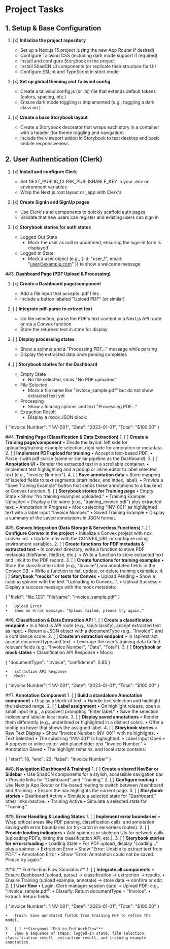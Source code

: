 # Project Tasks

## 1. **Setup & Base Configuration**

1. [x] **Initialize the project repository**

   - Set up a Next.js 15 project (using the new App Router if desired)
   - Configure Tailwind CSS (including dark mode support if required)
   - Install and configure Storybook in the project
   - Install ShadCN UI components (or replicate their structure for UI)
   - Configure ESLint and TypeScript in strict mode

2. [x] **Set up global theming and Tailwind config**

   - Create a tailwind.config.js (or .ts) file that extends default tokens (colors, spacing, etc.)
   - Ensure dark mode toggling is implemented (e.g., toggling a dark class on <html>)

3. [x] **Create a base Storybook layout**
   - Create a Storybook decorator that wraps each story in a container with a header (for theme toggling and navigation)
   - Include the viewport addon in Storybook to test desktop and basic mobile responsiveness

## 2. **User Authentication (Clerk)**

1. [x] **Install and configure Clerk**

   - Set NEXT_PUBLIC_CLERK_PUBLISHABLE_KEY in your .env or environment variables
   - Wrap the Next.js root layout or \_app with Clerk's <ClerkProvider>

2. [x] **Create SignIn and SignUp pages**

   - Use Clerk's <SignIn /> and <SignUp /> components to quickly scaffold auth pages
   - Validate that new users can register and existing users can sign in

3. [x] **Storybook stories for auth states**
   - Logged Out State
     - Mock the user as null or undefined, ensuring the sign-in form is displayed
   - Logged In State
     - Mock a user object (e.g., { id: "user_1", email: "user@example.com" }) to show a welcome message

##3. **Dashboard Page (PDF Upload & Processing)**

1. [x] **Create a Dashboard page/component**
   - Add a file input that accepts .pdf files
   - Include a button labeled "Upload PDF" (or similar)

2. [ ] **Integrate pdf-parse to extract text**
   - On file selection, parse the PDF's text content in a Next.js API route or via a Convex function
   - Store the returned text in state for display

3. [ ] **Display processing states**
   - Show a spinner and a "Processing PDF..." message while parsing
   - Display the extracted data once parsing completes

4. [ ] **Storybook stories for the Dashboard**
   - Empty State
     - No file selected, show "No PDF uploaded"
   - File Selected
     - Mock a file name like "invoice_sample.pdf" but do not show extracted text yet
   - Processing
     - Show a loading spinner and text "Processing PDF..."
   - Extraction Result
     - Display a mock JSON block:

{
"Invoice Number": "INV-001",
"Date": "2023-01-01",
"Total": "$100.00"
}

##4. **Training Page (Classification & Data Extraction)** 1. [ ] **Create a Training page/component**
• Divide the layout: left side for uploading/training example selection, right side for annotation or metadata. 2. [ ] **Implement PDF upload for training**
• Accept a text-based PDF.
• Parse it with pdf-parse (same or similar pipeline as the Dashboard). 3. [ ] **Annotation UI**
• Render the extracted text in a scrollable container.
• Implement text highlighting and a popup or inline editor to label selected text (e.g., "Invoice Number"). 4. [ ] **Save annotation data**
• Store mapping of labeled fields to text segments (start index, end index, label).
• Provide a "Save Training Example" button that sends these annotations to a backend or Convex function. 5. [ ] **Storybook stories for Training page**
• Empty State
• Show "No training examples uploaded."
• Training Example Uploaded
• Display a file name (e.g., "training_invoice.pdf") plus extracted text.
• Annotation In Progress
• Mock selecting "INV-001" as highlighted text with a label input "Invoice Number."
• Saved Training Example
• Display a summary of the saved annotations in JSON format.

##5. **Convex Integration (Data Storage & Serverless Functions)** 1. [ ] **Configure Convex in the project**
• Initialize a Convex project with npx convex init.
• Update .env with the CONVEX_URL or configure using environment variables. 2. [ ] **Create functions for PDF metadata & extracted text**
• In convex/ directory, write a function to store PDF metadata (fileName, fileSize, etc.).
• Write a function to store extracted text and link it to the PDF record. 3. [ ] **Create functions for training examples**
• Store the classification label (e.g., "Invoice") and annotated fields in the Convex DB.
• Write a function to list, update, or delete training examples. 4. [ ] **Storybook "mocks" or tests for Convex**
• Upload Pending
• Show a loading spinner with the text "Uploading to Convex...".
• Upload Success
• Display a success message with the mock metadata:

{ "fileId": "file_123", "fileName": "invoice_sample.pdf" }

    •	Upload Error
    •	Show an error message: "Upload failed, please try again."

##6. **Classification & Data Extraction API** 1. [ ] **Create a classification endpoint**
• In a Next.js API route (e.g., /api/classify), accept extracted text as input.
• Return a JSON object with a documentType (e.g., "Invoice") and a confidence score. 2. [ ] **Create an extraction endpoint**
• In /api/extract, accept documentType and text.
• Leverage the user's training data to find relevant fields (e.g., "Invoice Number", "Date", "Total"). 3. [ ] **Storybook or mock states**
• Classification API Response
• Mock:

{ "documentType": "Invoice", "confidence": 0.95 }

    •	Extraction API Response
    •	Mock:

{
"Invoice Number": "INV-001",
"Date": "2023-01-01",
"Total": "$100.00"
}

##7. **Annotation Component** 1. [ ] **Build a standalone Annotation component**
• Display a block of text.
• Handle text selection and highlight the selected range. 2. [ ] **Label assignment**
• On highlight release, open a small input (e.g., a popover) prompting "Enter label."
• Save the selection indices and label in local state. 3. [ ] **Display saved annotations**
• Render them differently (e.g., underlined or highlighted in a distinct color).
• Offer a tooltip on hover that shows the assigned label. 4. [ ] **Storybook stories**
• Raw Text Display
• Show "Invoice Number: INV-001" with no highlights.
• Text Selected
• The substring "INV-001" is highlighted.
• Label Input Open
• A popover or inline editor with placeholder text "Invoice Number."
• Annotation Saved
• The highlight remains, and local state contains:

{ "start": 16, "end": 23, "label": "Invoice Number" }

##8. **Navigation (Dashboard & Training)** 1. [ ] **Create a shared NavBar or Sidebar**
• Use ShadCN components for a stylish, accessible navigation bar.
• Provide links for "Dashboard" and "Training." 2. [ ] **Configure routing**
• Use Next.js App Router or file-based routing to switch between /dashboard and /training.
• Ensure the nav highlights the current page. 3. [ ] **Storybook stories**
• Dashboard Active
• Simulate a selected state for "Dashboard," other links inactive.
• Training Active
• Simulate a selected state for "Training."

##9. **Error Handling & Loading States** 1. [ ] **Implement error boundaries**
• Wrap critical areas like PDF parsing, classification calls, and annotation saving with error boundaries (or try-catch in serverless routes). 2. [ ] **Provide loading indicators**
• Add spinners or skeleton UIs for network calls (uploading PDFs, hitting the classification API, etc.). 3. [ ] **Storybook stories for errors/loading**
• Loading State
• For PDF upload, display "Loading..." plus a spinner.
• Extraction Error
• Show "Error: Unable to extract text from PDF."
• Annotation Error
• Show "Error: Annotation could not be saved. Please try again."

##10.** End-to-End Flow Simulation** 1. [ ] **Integrate all components**
• Ensure Dashboard (upload, parse) → classification → extraction → results.
• Ensure Training (upload example, annotate) → store data → confirm or edit. 2. [ ] **User flow**
• Login: Clerk manages session state.
• Upload PDF: e.g., "invoice_sample.pdf".
• Classify: Return documentType = "Invoice".
• Extract: Return fields:

{
"Invoice Number": "INV-001",
"Date": "2023-01-01",
"Total": "$100.00"
}

    •	Train: Save annotated fields from training PDF to refine the model.

    3.	[ ] **Storybook "End-to-End Workflow"**
    •	Show a sequence of steps: logged-in state, file selection, classification result, extraction result, and training example annotation.
